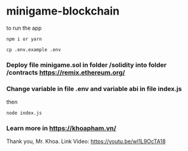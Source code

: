 # minigame-blockchain
to run the app

`npm i or yarn`

`cp .env.example .env`

### Deploy file minigame.sol in folder /solidity into folder /contracts https://remix.ethereum.org/

### Change variable in file .env and variable abi in file index.js

then

`node index.js`
### Learn more in https://khoapham.vn/
Thank you, Mr. Khoa. Link Video: https://youtu.be/wI1L9OcTA18

